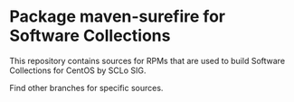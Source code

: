 # Package maven-surefire for Software Collections

This repository contains sources for RPMs that are used
to build Software Collections for CentOS by SCLo SIG.

Find other branches for specific sources.
